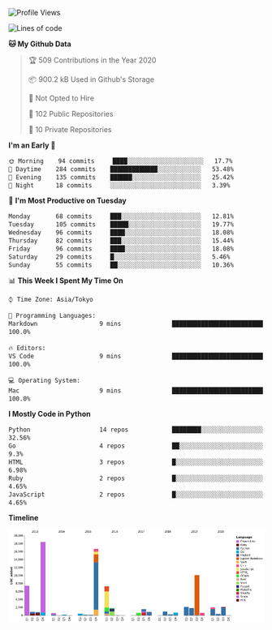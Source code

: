 <!--START_SECTION:waka-->
![Profile Views](http://img.shields.io/badge/Profile%20Views-0-blue)

![Lines of code](https://img.shields.io/badge/From%20Hello%20World%20I%27ve%20Written-2.1%20million%20lines%20of%20code-blue)

**🐱 My Github Data** 

> 🏆 509 Contributions in the Year 2020
 > 
> 📦 900.2 kB Used in Github's Storage 
 > 
> 🚫 Not Opted to Hire
 > 
> 📜 102 Public Repositories
 > 
> 🔑 10 Private Repositories 

**I'm an Early 🐤** 

```text
🌞 Morning    94 commits     ████░░░░░░░░░░░░░░░░░░░░░   17.7% 
🌆 Daytime    284 commits    █████████████░░░░░░░░░░░░   53.48% 
🌃 Evening    135 commits    ██████░░░░░░░░░░░░░░░░░░░   25.42% 
🌙 Night      18 commits     ░░░░░░░░░░░░░░░░░░░░░░░░░   3.39%

```
📅 **I'm Most Productive on Tuesday** 

```text
Monday       68 commits     ███░░░░░░░░░░░░░░░░░░░░░░   12.81% 
Tuesday      105 commits    █████░░░░░░░░░░░░░░░░░░░░   19.77% 
Wednesday    96 commits     ████░░░░░░░░░░░░░░░░░░░░░   18.08% 
Thursday     82 commits     ███░░░░░░░░░░░░░░░░░░░░░░   15.44% 
Friday       96 commits     ████░░░░░░░░░░░░░░░░░░░░░   18.08% 
Saturday     29 commits     █░░░░░░░░░░░░░░░░░░░░░░░░   5.46% 
Sunday       55 commits     ██░░░░░░░░░░░░░░░░░░░░░░░   10.36%

```


📊 **This Week I Spent My Time On** 

```text
⌚︎ Time Zone: Asia/Tokyo

💬 Programming Languages: 
Markdown                 9 mins              █████████████████████████   100.0%

🔥 Editors: 
VS Code                  9 mins              █████████████████████████   100.0%

💻 Operating System: 
Mac                      9 mins              █████████████████████████   100.0%

```

**I Mostly Code in Python** 

```text
Python                   14 repos            ████████░░░░░░░░░░░░░░░░░   32.56% 
Go                       4 repos             ██░░░░░░░░░░░░░░░░░░░░░░░   9.3% 
HTML                     3 repos             █░░░░░░░░░░░░░░░░░░░░░░░░   6.98% 
Ruby                     2 repos             █░░░░░░░░░░░░░░░░░░░░░░░░   4.65% 
JavaScript               2 repos             █░░░░░░░░░░░░░░░░░░░░░░░░   4.65%

```


**Timeline**

![Chart not found](https://github.com/takuan-osho/takuan-osho/blob/master/charts/bar_graph.png) 


<!--END_SECTION:waka-->
